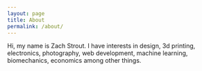```yaml
---
layout: page
title: About
permalink: /about/
---
```


Hi, my name is Zach Strout. I have interests in design, 3d printing, electronics, photography, web development, machine learning, biomechanics, economics among other things. 